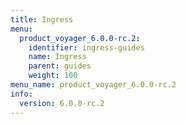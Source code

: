 ```yaml
---
title: Ingress
menu:
  product_voyager_6.0.0-rc.2:
    identifier: ingress-guides
    name: Ingress
    parent: guides
    weight: 100
menu_name: product_voyager_6.0.0-rc.2
info:
  version: 6.0.0-rc.2
---
```


